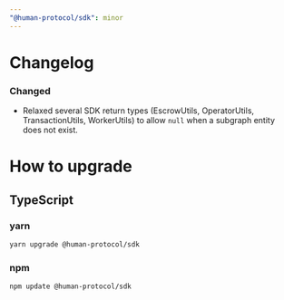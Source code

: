 ```yaml
---
"@human-protocol/sdk": minor
---
```


# Changelog

### Changed

- Relaxed several SDK return types (EscrowUtils, OperatorUtils, TransactionUtils, WorkerUtils) to allow `null` when a subgraph entity does not exist.

# How to upgrade

## TypeScript

### yarn

```bash
yarn upgrade @human-protocol/sdk
```

### npm

```bash
npm update @human-protocol/sdk
```
